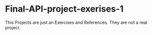 # Final-API-project-exerises-1
This Projects are just an Exercises and References. They are not a real project. 
